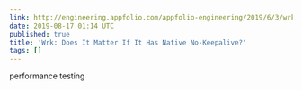 ```yaml
---
link: http://engineering.appfolio.com/appfolio-engineering/2019/6/3/wrk-does-it-matter-if-it-has-native-keepalive
date: 2019-08-17 01:14 UTC
published: true
title: 'Wrk: Does It Matter If It Has Native No-Keepalive?'
tags: []
---
```


performance testing
